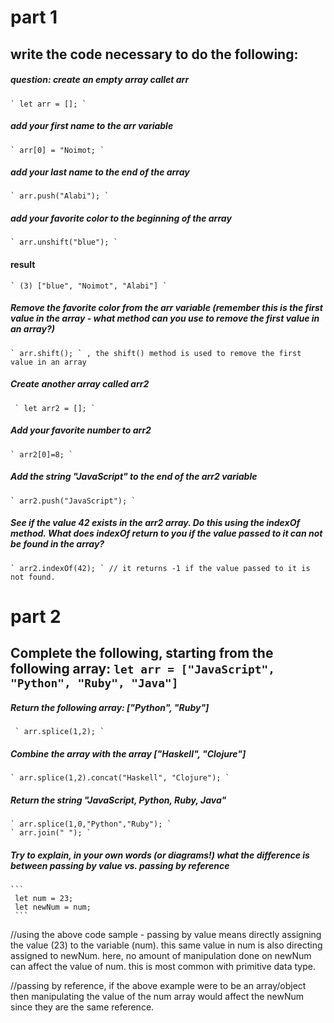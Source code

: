 # part 1

## write the code necessary to do the following:

##### question: create an empty array callet arr
   
    ` let arr = []; `

##### add your first name to the arr variable

    ` arr[0] = "Noimot; `

##### add your last name to the end of the array

    ` arr.push("Alabi"); `

##### add your favorite color to the beginning of the array
   
    ` arr.unshift("blue"); `

#### result
    ` (3) ["blue", "Noimot", "Alabi"] `

##### Remove the favorite color from the arr variable (remember this is the first value in the array - what method can you use to remove the first value in an array?)

    ` arr.shift(); ` , the shift() method is used to remove the first value in an array

##### Create another array called arr2
     ` let arr2 = []; `

##### Add your favorite number to arr2
    ` arr2[0]=8; `

##### Add the string "JavaScript" to the end of the arr2 variable
  
    ` arr2.push("JavaScript"); `

##### See if the value 42 exists in the arr2 array. Do this using the indexOf method. What does indexOf return to you if the value passed to it can not be found in the array?
    
    ` arr2.indexOf(42); ` // it returns -1 if the value passed to it is not found.

# part 2

## Complete the following, starting from the following array: ` let arr = ["JavaScript", "Python", "Ruby", "Java"] `

##### Return the following array: ["Python", "Ruby"]
    
     ` arr.splice(1,2); ` 

##### Combine the array with the array ["Haskell", "Clojure"]
  
    ` arr.splice(1,2).concat("Haskell", "Clojure"); `

##### Return the string "JavaScript, Python, Ruby, Java"
  
    ` arr.splice(1,0,"Python","Ruby"); `
    ` arr.join(" "); `

##### Try to explain, in your own words (or diagrams!) what the difference is between passing by value vs. passing by reference

    ```
     let num = 23; 
     let newNum = num; 
     ```

//using the above code sample - passing by value means directly assigning the value (23) to the variable (num). this same value in num is also directing assigned to newNum. here, no amount of manipulation done on newNum can affect the value of num. this is most common with primitive data type.

//passing by reference, if the above example were to be an array/object then manipulating the value of the num array would affect the newNum since they are the same reference.